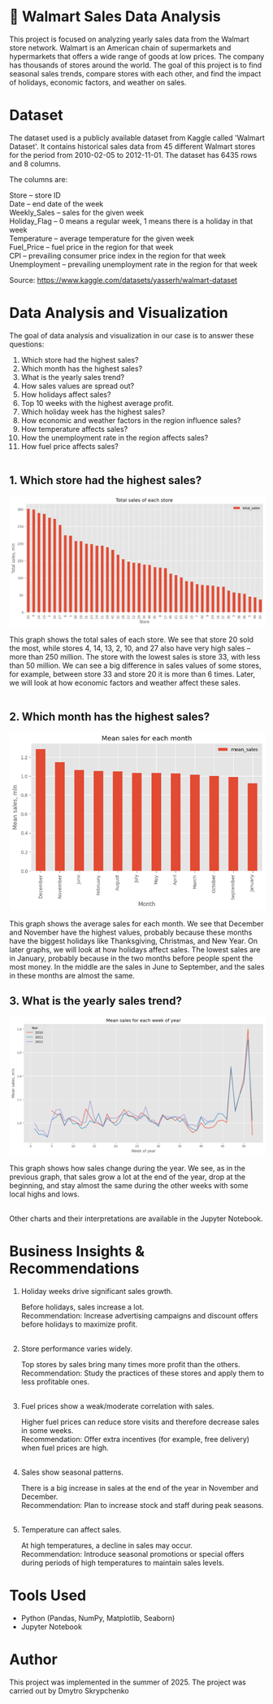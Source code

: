 # 🛒 Walmart Sales Data Analysis
This project is focused on analyzing yearly sales data from the Walmart store network. Walmart is an American chain of supermarkets and hypermarkets that offers a wide range of goods at low prices. The company has thousands of stores around the world. The goal of this project is to find seasonal sales trends, compare stores with each other, and find the impact of holidays, economic factors, and weather on sales.



# Dataset 
The dataset used is a publicly available dataset from Kaggle called 'Walmart Dataset'. It contains historical sales data from 45 different Walmart stores for the period from 2010-02-05 to 2012-11-01. The dataset has 6435 rows and 8 columns. <br>

The columns are:<br>

Store – store ID<br>
Date – end date of the week<br>
Weekly_Sales – sales for the given week<br>
Holiday_Flag – 0 means a regular week, 1 means there is a holiday in that week<br>
Temperature – average temperature for the given week<br>
Fuel_Price – fuel price in the region for that week<br>
CPI – prevailing consumer price index in the region for that week<br>
Unemployment – prevailing unemployment rate in the region for that week<br>

Source: https://www.kaggle.com/datasets/yasserh/walmart-dataset



# Data Analysis and Visualization

The goal of data analysis and visualization in our case is to answer these questions:<br>

1. Which store had the highest sales?
2. Which month has the highest sales?
3. What is the yearly sales trend?
4. How sales values are spread out?
5. How holidays affect sales?
6. Top 10 weeks with the highest average profit.
7. Which holiday week has the highest sales?
8. How economic and weather factors in the region influence sales?
9. How temperature affects sales?
10. How the unemployment rate in the region affects sales?
11. How fuel price affects sales? <br><br>



## 1. Which store had the highest sales? <br>

<img src="images/1.png"> <br>

This graph shows the total sales of each store. We see that store 20 sold the most, while stores 4, 14, 13, 2, 10, and 27 also have very high sales – more than 250 million. The store with the lowest sales is store 33, with less than 50 million. We can see a big difference in sales values of some stores, for example, between store 33 and store 20 it is more than 6 times. Later, we will look at how economic factors and weather affect these sales.  <br><br>



## 2. Which month has the highest sales? <br>

<img src="images/2.png"> <br>

This graph shows the average sales for each month. We see that December and November have the highest values, probably because these months have the biggest holidays like Thanksgiving, Christmas, and New Year. On later graphs, we will look at how holidays affect sales. The lowest sales are in January, probably because in the two months before people spent the most money. In the middle are the sales in June to September, and the sales in these months are almost the same.



## 3. What is the yearly sales trend? <br>

<img src="images/3.png"> <br>  

This graph shows how sales change during the year. We see, as in the previous graph, that sales grow a lot at the end of the year, drop at the beginning, and stay almost the same during the other weeks with some local highs and lows. <br><br>



Other charts and their interpretations are available in the Jupyter Notebook.



# Business Insights & Recommendations

1. Holiday weeks drive significant sales growth. <br>

    Before holidays, sales increase a lot. <br>
    Recommendation: Increase advertising campaigns and discount offers before holidays to maximize profit. <br><br>

2. Store performance varies widely. <br>

    Top stores by sales bring many times more profit than the others. <br>
    Recommendation: Study the practices of these stores and apply them to less profitable ones. <br><br>

3. Fuel prices show a weak/moderate correlation with sales. <br>

    Higher fuel prices can reduce store visits and therefore decrease sales in some weeks. <br>
    Recommendation: Offer extra incentives (for example, free delivery) when fuel prices are high. <br><br>

4. Sales show seasonal patterns. <br>

    There is a big increase in sales at the end of the year in November and December. <br>
    Recommendation: Plan to increase stock and staff during peak seasons. <br><br>

5. Temperature can affect sales. <br>

    At high temperatures, a decline in sales may occur. <br>
    Recommendation: Introduce seasonal promotions or special offers during periods of high temperatures to maintain sales levels.



# Tools Used

- Python (Pandas, NumPy, Matplotlib, Seaborn)
- Jupyter Notebook



# Author

This project was implemented in the summer of 2025. The project was carried out by Dmytro Skrypchenko





